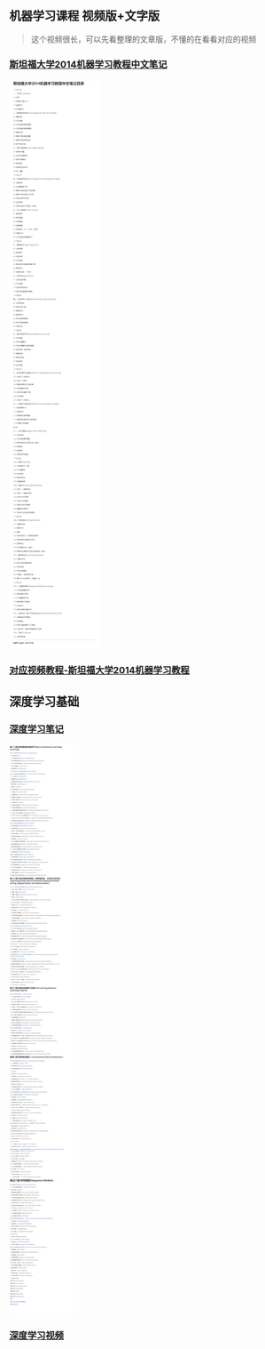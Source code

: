 
## 机器学习课程 视频版+文字版

>这个视频很长，可以先看整理的文章版，不懂的在看看对应的视频

### [斯坦福大学2014机器学习教程中文笔记](http://www.ai-start.com/ml2014/)

![笔记目录](/doc/machine-learning.png)

### [对应视频教程-斯坦福大学2014机器学习教程](https://www.coursera.org/course/ml)


## 深度学习基础

### [深度学习笔记](http://www.ai-start.com/dl2017/)
![笔记目录](/doc/DL.png)

### [深度学习视频](https://mooc.study.163.com/university/deeplearning_ai#/c)
